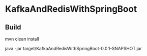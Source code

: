 # KafkaAndRedisWithSpringBoot


## Build

mvn clean install

java -jar target/KafkaAndRedisWithSpringBoot-0.0.1-SNAPSHOT.jar